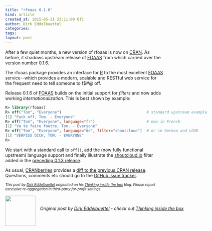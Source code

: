 ```yaml
---
title: "rfoaas 0.1.6"
kind: article
created_at: 2015-05-31 23:11:00 UTC
author: Dirk Eddelbuettel
categories: 
tags: 
layout: post
---
```

<p>After a few quiet months, a new version of rfoaas is now on <a href="http://cran.r-project.org">CRAN</a>. As before, it shadows upstream release of <a href="http://www.foaas.com">FOAAS</a> from which carried over the version number 0.1.6.</p>
<p>The rfoaas package provides an interface for <a href="http://www.r-project.org">R</a> to the most excellent <a href="http://www.foaas.com">FOAAS</a> service--which provides a modern, scalable and RESTful web service for the frequent need to tell someone to f$#@ off.</p>
<p>Release 0.1.6 of <a href="http://www.foaas.com">FOAAS</a> builds on the initial support for <em>filters</em> and now adds working <em>internationalization</em>. This is best shown by example:</p>
<pre class="sourceCode r"><code class="sourceCode r">R&gt;<span class="st"> </span><span class="kw">library</span>(rfoaas)
R&gt;<span class="st"> </span><span class="kw">off</span>(<span class="st">&quot;Tom&quot;</span>, <span class="st">&quot;Everyone&quot;</span>)                                      <span class="co"># standard upstream example</span>
[<span class="dv">1</span>] <span class="st">&quot;Fuck off, Tom. - Everyone&quot;</span>
R&gt;<span class="st"> </span><span class="kw">off</span>(<span class="st">&quot;Tom&quot;</span>, <span class="st">&quot;Everyone&quot;</span>, <span class="dt">language=</span><span class="st">&quot;fr&quot;</span>)                       <span class="co"># now in French</span>
[<span class="dv">1</span>] <span class="st">&quot;Va te faire foutre, Tom. - Everyone&quot;</span>
R&gt;<span class="st"> </span><span class="kw">off</span>(<span class="st">&quot;Tom&quot;</span>, <span class="st">&quot;Everyone&quot;</span>, <span class="dt">language=</span><span class="st">&quot;de&quot;</span>, <span class="dt">filter=</span><span class="st">&quot;shoutcloud&quot;</span>)  <span class="co"># or in German and LOUD</span>
[<span class="dv">1</span>] <span class="st">&quot;VERPISS DICH, TOM. - EVERYONE&quot;</span>
R&gt;<span class="st"> </span></code></pre>
<p>We start with a standard call to <code>off()</code>, add the (now fully functional upstream) language support and finally illustrate the <a href="http://shoutcloud.io">shoutcloud.io</a> filter added in the <a href="http://dirk.eddelbuettel.com/blog/2015/02/07#rfoaas_0.1.3">preceding 0.1.3 release</a>.</p>
<p>As usual, <a href="http://dirk.eddelbuettel.com/cranberries/">CRANberries</a> provides a <a href="http://dirk.eddelbuettel.com/cranberries/2015/05/31#rfoaas_0.1.6">diff to the previous CRAN release</a>. Questions, comments etc should go to the <a href="https://github.com/eddelbuettel/rfoaas/issues">GitHub issue tracker</a>.</p>
<p style="font-size:80%; font-style:italic;">
This post by <a href="http://dirk.eddelbuettel.com">Dirk Eddelbuettel</a> originated on his <a href="http://dirk.eddelbuettel.com/blog/">Thinking inside the box</a> blog. Please report excessive re-aggregation in third-party for-profit settings.
<p><div class="author">
  <img src="" style="width: 96px; height: 96;">
  <span style="position: absolute; padding: 32px 15px;">
    <i>Original post by <a href="http://twitter.com/">Dirk Eddelbuettel</a> - check out <a href="http://dirk.eddelbuettel.com/blog">Thinking inside the box   </a></i>
  </span>
</div>
